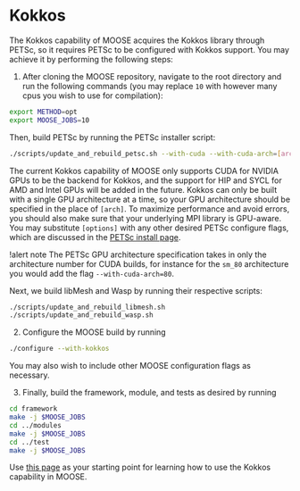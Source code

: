 # Kokkos

The Kokkos capability of MOOSE acquires the Kokkos library through PETSc, so it requires PETSc to be configured with Kokkos support. You may achieve it by performing the following steps:

1. After cloning the MOOSE repository, navigate to the root directory and run the following commands (you may replace `10` with however many cpus you wish to use for compilation):

```bash
export METHOD=opt
export MOOSE_JOBS=10
```

Then, build PETSc by running the PETSc installer script:

```bash
./scripts/update_and_rebuild_petsc.sh --with-cuda --with-cuda-arch=[arch] --download-slate [options]
```

The current Kokkos capability of MOOSE only supports CUDA for NVIDIA GPUs to be the backend for Kokkos, and the support for HIP and SYCL for AMD and Intel GPUs will be added in the future. Kokkos can only be built with a single GPU architecture at a time, so your GPU architecture should be specified in the place of `[arch]`. To maximize performance and avoid errors, you should also make sure that your underlying MPI library is GPU-aware. You may substitute `[options]` with any other desired PETSc configure flags, which are discussed in the [PETSc install page](https://petsc.org/release/install/install).

!alert note
The PETSc GPU architecture specification takes in only the architecture number for CUDA builds, for instance for the `sm_80` architecture you would add the flag `--with-cuda-arch=80`.


Next, we build libMesh and Wasp by running their respective scripts:

```bash
./scripts/update_and_rebuild_libmesh.sh
./scripts/update_and_rebuild_wasp.sh
```

2. Configure the MOOSE build by running

```bash
./configure --with-kokkos
```

You may also wish to include other MOOSE configuration flags as necessary.

3. Finally, build the framework, module, and tests as desired by running

```bash
cd framework
make -j $MOOSE_JOBS
cd ../modules
make -j $MOOSE_JOBS
cd ../test
make -j $MOOSE_JOBS
```

Use [this page](syntax/Kokkos/index.md) as your starting point for learning how to use the Kokkos capability in MOOSE.
